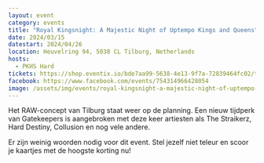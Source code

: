 ```yaml
---
layout: event
category: events
title: "Royal Kingsnight: A Majestic Night of Uptempo Kings and Queens"
date: 2024/03/15
datestart: 2024/04/26
location: Heuvelring 94, 5038 CL Tilburg, Netherlands
hosts:
  - PKHS Hard
tickets: https://shop.eventix.io/bde7aa99-5638-4e13-9f7a-72839464fc02/tickets
facebook: https://www.facebook.com/events/754314966428054
image: /assets/img/events/royal-kingsnight-a-majestic-night-of-uptempo-kings-and-queens-2024.jpg
---
```


Het RAW-concept van Tilburg staat weer op de planning. Een nieuw tijdperk van Gatekeepers is aangebroken met deze keer artiesten als The Straikerz, Hard Destiny, Collusion en nog vele andere.

Er zijn weinig woorden nodig voor dit event. Stel jezelf niet teleur en scoor je kaartjes met de hoogste korting nu!
